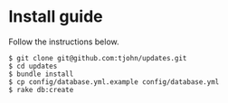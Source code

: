 # Install guide

Follow the instructions below.

    $ git clone git@github.com:tjohn/updates.git
    $ cd updates
    $ bundle install
    $ cp config/database.yml.example config/database.yml
    $ rake db:create

